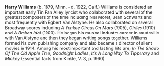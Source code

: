 
**Harry Williams** (b. 1879, Minn. - d. 1922, Calif.) Williams is considered an important early Tin Pan Alley lyricist who collaborated with several of the greatest composers of the time including Niel Moret, Jean Schwartz and most frequently with Egbert Van Alstyne. He also collaborated on several Broadway scores including *A Yankee Circus On Mars* (1905), *Girlies* (1910) and *A Broken Idol* (1909). He began his musical industry career in vaudeville with Van Alstyne and then they began writing songs together. Williams formed his own publishing company and also became a director of silent movies in 1914. Among his most important and lasting hits are; *In The Shade Of The Old Apple Tree*, *Goodnight Ladies*, *It's A Long Way To Tipperary* and *Mickey* (Essential facts from Kinkle, V. 3, p. 1960)

 